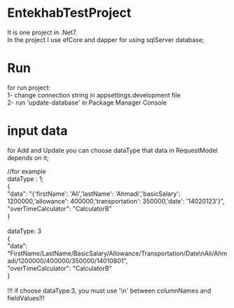 # EntekhabTestProject 
It is one project in .Net7.<br />
In the project I use efCore and dapper for using sqlServer database;<br />
# Run
for run project:<br />
1- change connection string in appsettings.development file<br />
2- run 'update-database' in Package Manager Console<br />

# input data
for Add and Update you can choose dataType that data in RequestModel depends on it;<br />

//for example <br />
dataType : 1;<br />
{<br />
  "data": "{'firstName': 'Ali','lastName': 'Ahmadi','basicSalary': 1200000,'allowance': 400000,'transportation': 350000,'date': '14020123'}",<br />
  "overTimeCalculator": "CalculatorB"<br />
}<br />
<br />
dataType: 3<br />
{<br />
  "data": "FirstName/LastName/BasicSalary/Allowance/Transportation/Date\nAli/Ahmadi/1200000/400000/350000/14010801",<br />
  "overTimeCalculator": "CalculatorB"<br />
}<br />
<br />
!!! if choose dataType:3, you must use '\n' between columnNames and fieldValues!!!

